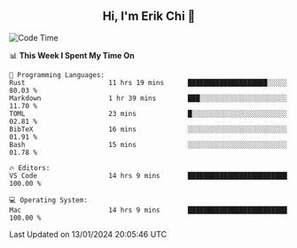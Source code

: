 <h2 align="center"> Hi, I'm Erik Chi 👋 </h2>

<table>
    
<!--START_SECTION:waka-->
![Code Time](http://img.shields.io/badge/Code%20Time-2%2C646%20hrs-blue)

📊 **This Week I Spent My Time On** 

```text
💬 Programming Languages: 
Rust                     11 hrs 19 mins      ████████████████████░░░░░   80.03 % 
Markdown                 1 hr 39 mins        ███░░░░░░░░░░░░░░░░░░░░░░   11.70 % 
TOML                     23 mins             █░░░░░░░░░░░░░░░░░░░░░░░░   02.81 % 
BibTeX                   16 mins             ░░░░░░░░░░░░░░░░░░░░░░░░░   01.91 % 
Bash                     15 mins             ░░░░░░░░░░░░░░░░░░░░░░░░░   01.78 % 

🔥 Editors: 
VS Code                  14 hrs 9 mins       █████████████████████████   100.00 % 

💻 Operating System: 
Mac                      14 hrs 9 mins       █████████████████████████   100.00 % 
```


 Last Updated on 13/01/2024 20:05:46 UTC
<!--END_SECTION:waka-->
</td></tr>
</table>